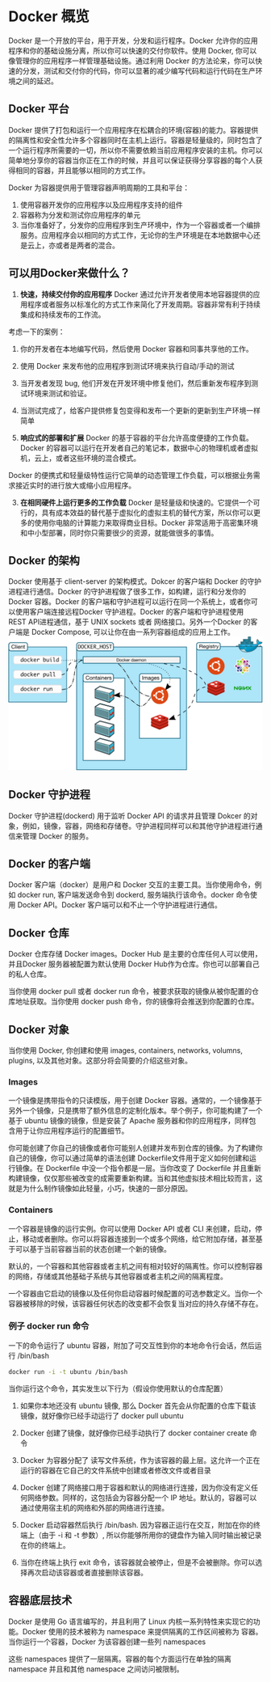 # Docker 概览

Docker 是一个开放的平台，用于开发，分发和运行程序。Docker 允许你的应用程序和你的基础设施分离，所以你可以快速的交付你软件。使用 Docker, 你可以像管理你的应用程序一样管理基础设施。通过利用 Docker 的方法论来，你可以快速的分发，测试和交付你的代码，你可以显著的减少编写代码和运行代码在生产环境之间的延迟。

## Docker 平台
Docker 提供了打包和运行一个应用程序在松耦合的环境(容器)的能力。容器提供的隔离性和安全性允许多个容器同时在主机上运行。容器是轻量级的，同时包含了一个运行程序所需要的一切，所以你不需要依赖当前应用程序安装的主机。你可以简单地分享你的容器当你正在工作的时候，并且可以保证获得分享容器的每个人获得相同的容器，并且能够以相同的方式工作。

Docker 为容器提供用于管理容器声明周期的工具和平台：
1. 使用容器开发你的应用程序以及应用程序支持的组件
2. 容器称为分发和测试你应用程序的单元
3. 当你准备好了，分发你的应用程序到生产环境中，作为一个容器或者一个编排服务。应用程序会以相同的方式工作，无论你的生产环境是在本地数据中心还是云上，亦或者是两者的混合。

## 可以用Docker来做什么？
1. **快速，持续交付你的应用程序**
Docker 通过允许开发者使用本地容器提供的应用程序或者服务以标准化的方式工作来简化了开发周期。容器非常有利于持续集成和持续发布的工作流。

考虑一下的案例：
1. 你的开发者在本地编写代码，然后使用 Docker 容器和同事共享他的工作。

2. 使用 Docker 来发布他的应用程序到测试环境来执行自动/手动的测试

3. 当开发者发现 bug, 他们开发在开发环境中修复他们，然后重新发布程序到测试环境来测试和验证。

4. 当测试完成了，给客户提供修复包变得和发布一个更新的更新到生产环境一样简单

2. **响应式的部署和扩展**
Docker 的基于容器的平台允许高度便捷的工作负载。Docker 的容器可以运行在开发者自己的笔记本，数据中心的物理机或者虚拟机，云上，或者这些环境的混合模式。

Docker 的便携式和轻量级特性运行它简单的动态管理工作负载，可以根据业务需求接近实时的进行放大或缩小应用程序。

3. **在相同硬件上运行更多的工作负载**
Docker 是轻量级和快速的。它提供一个可行的，具有成本效益的替代基于虚拟化的虚拟主机的替代方案，所以你可以更多的使用你电脑的计算能力来取得商业目标。Docker 非常适用于高密集环境和中小型部署，同时你只需要很少的资源，就能做很多的事情。

## Docker 的架构
Docker 使用基于 client-server 的架构模式。Dokcer 的客户端和 Docker 的守护进程进行通信。Docker 的守护进程做了很多工作，如构建，运行和分发你的 Docker 容器。Docker 的客户端和守护进程可以运行在同一个系统上，或者你可以使用客户端连接远程Docker 守护进程。Docker 的客户端和守护进程使用 REST API进程通信，基于 UNIX sockets 或者 网络接口。另外一个Docker 的客户端是 Docker Compose, 可以让你在由一系列容器组成的应用上工作。
![](../../images/docker_architecture.svg)

## Docker 守护进程
Docker 守护进程(dockerd) 用于监听 Docker API 的请求并且管理 Dokcer 的对象，例如，镜像，容器，网络和存储卷。守护进程同样可以和其他守护进程进行通信来管理 Docker 的服务。

## Docker 的客户端
Docker 客户端（docker）是用户和 Docker 交互的主要工具。当你使用命令，例如 docker run, 客户端发送命令到 dockerd, 服务端执行该命令。docker 命令使用 Docker API。Docker 客户端可以和不止一个守护进程进行通信。

## Docker 仓库
Docker 仓库存储 Docker images。Docker Hub 是主要的仓库任何人可以使用，并且Docker 服务器被配置为默认使用 Docker Hub作为仓库。你也可以部署自己的私人仓库。

当你使用 docker pull 或者 docker run 命令，被要求获取的镜像从被你配置的仓库地址获取。当你使用 docker push 命令，你的镜像将会推送到你配置的仓库。

## Docker 对象
当你使用 Docker, 你创建和使用 images, containers, networks, volumns, plugins, 以及其他对象。这部分将会简要的介绍这些对象。

### Images
一个镜像是携带指令的只读模版，用于创建 Docker 容器。通常的，一个镜像基于另外一个镜像，只是携带了额外信息的定制化版本。举个例子，你可能构建了一个基于 ubuntu 镜像的镜像，但是安装了 Apache 服务器和你的应用程序，同样包含用于让你应用程序运行的配置细节。

你可能创建了你自己的镜像或者你可能别人创建并发布到仓库的镜像。为了构建你自己的镜像，你可以通过简单的语法创建 Dockerfile文件用于定义如何创建和运行镜像。在 Dockerfile 中没一个指令都是一层。当你改变了 Dockerfile 并且重新构建镜像，仅仅那些被改变的成需要重新构建。当和其他虚拟技术相比较而言，这就是为什么制作镜像如此轻量，小巧，快速的一部分原因。

### Containers
一个容器是镜像的运行实例。你可以使用 Docker API 或者 CLI 来创建，启动，停止，移动或者删除。你可以将容器连接到一个或多个网络，给它附加存储，甚至基于可以基于当前容器当前的状态创建一个新的镜像。

默认的，一个容器和其他容器或者主机之间有相对较好的隔离性。你可以控制容器的网络，存储或其他基础子系统与其他容器或者主机之间的隔离程度。

一个容器由它启动的镜像以及任何你启动容器时候配置的可选参数定义。当你一个容器被移除的时候，该容器任何状态的改变都不会恢复当对应的持久存储不存在。

### 例子 docker run 命令
一下的命令运行了 ubuntu 容器，附加了可交互性到你的本地命令行会话，然后运行 /bin/bash

```bash
docker run -i -t ubuntu /bin/bash
```

当你运行这个命令，其实发生以下行为（假设你使用默认的仓库配置）
1. 如果你本地还没有 ubuntu 镜像, 那么 Docker 首先会从你配置的仓库下载该镜像，就好像你已经手动运行了 docker pull ubuntu

2. Docker 创建了镜像，就好像你已经手动执行了 docker container create 命令

3. Docker 为容器分配了 读写文件系统，作为该容器的最上层。这允许一个正在运行的容器在它自己的文件系统中创建或者修改文件或者目录

4. Docker 创建了网络接口用于容器和默认的网络进行连接，因为你没有定义任何网络参数。同样的，这包括会为容器分配一个 IP 地址。默认的，容器可以通过使用宿主机的网络和外部的网络进行连接。

5. Docker 启动容器然后执行 /bin/bash. 因为容器正运行在交互，附加在你的终端上（由于 -i 和 -t 参数）, 所以你能够所用你的键盘作为输入同时输出被记录在你的终端上。

6. 当你在终端上执行 exit 命令，该容器就会被停止，但是不会被删除。你可以选择再次启动该容器或者直接删除该容器。

## 容器底层技术
Docker 是使用 Go 语言编写的，并且利用了 Linux 内核一系列特性来实现它的功能。Docker 使用的技术被称为 namespace 来提供隔离的工作区间被称为 容器。当你运行一个容器，Docker 为该容器创建一些列 namespaces

这些 namespaces 提供了一层隔离。容器的每个方面运行在单独的隔离 namespace 并且和其他 namespace 之间访问被限制。
